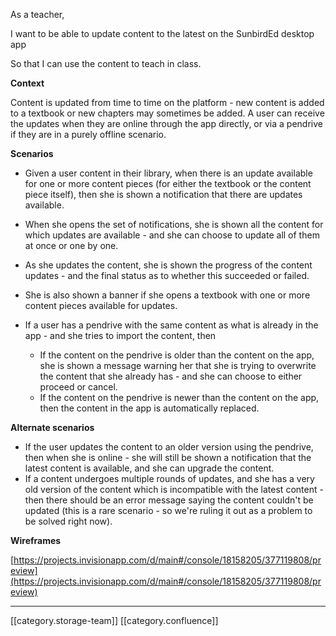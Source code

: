 As a teacher,

I want to be able to update content to the latest on the SunbirdEd desktop app

So that I can use the content to teach in class. 

 **Context** 

Content is updated from time to time on the platform - new content is added to a textbook or new chapters may sometimes be added. A user can receive the updates when they are online through the app directly, or via a pendrive if they are in a purely offline scenario. 

 **Scenarios** 


* Given a user content in their library, when there is an update available for one or more content pieces (for either the textbook or the content piece itself), then she is shown a notification that there are updates available.
* When she opens the set of notifications, she is shown all the content for which updates are available - and she can choose to update all of them at once or one by one. 
* As she updates the content, she is shown the progress of the content updates - and the final status as to whether this succeeded or failed. 
* She is also shown a banner if she opens a textbook with one or more content pieces available for updates. 




* If a user has a pendrive with the same content as what is already in the app - and she tries to import the content, then
    * If the content on the pendrive is older than the content on the app, she is shown a message warning her that she is trying to overwrite the content that she already has - and she can choose to either proceed or cancel. 
    * If the content on the pendrive is newer than the content on the app, then the content in the app is automatically replaced. 

    

 **Alternate scenarios** 


* If the user updates the content to an older version using the pendrive, then when she is online - she will still be shown a notification that the latest content is available, and she can upgrade the content. 
* If a content undergoes multiple rounds of updates, and she has a very old version of the content which is incompatible with the latest content - then there should be an error message saying the content couldn't be updated (this is a rare scenario - so we're ruling it out as a problem to be solved right now). 

 **Wireframes** 

[https://projects.invisionapp.com/d/main#/console/18158205/377119808/preview](https://projects.invisionapp.com/d/main#/console/18158205/377119808/preview)





*****

[[category.storage-team]] 
[[category.confluence]] 
